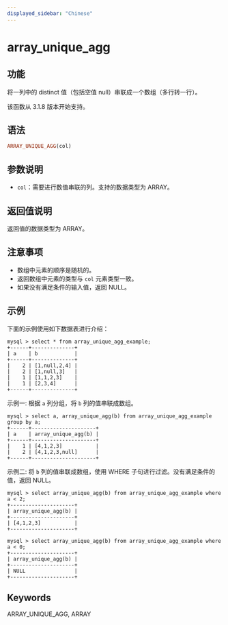 ```yaml
---
displayed_sidebar: "Chinese"
---
```


# array_unique_agg

## 功能

将一列中的 distinct 值（包括空值 null）串联成一个数组（多行转一行）。

该函数从 3.1.8 版本开始支持。

## 语法

```Haskell
ARRAY_UNIQUE_AGG(col)
```

## 参数说明

- `col`：需要进行数值串联的列。支持的数据类型为 ARRAY。

## 返回值说明

返回值的数据类型为 ARRAY。

## 注意事项

- 数组中元素的顺序是随机的。
- 返回数组中元素的类型与 `col` 元素类型一致。
- 如果没有满足条件的输入值，返回 NULL。

## 示例

下面的示例使用如下数据表进行介绍：

```plaintext
mysql > select * from array_unique_agg_example;
+------+--------------+
| a    | b            |
+------+--------------+
|    2 | [1,null,2,4] |
|    2 | [1,null,3]   |
|    1 | [1,1,2,3]    |
|    1 | [2,3,4]      |
+------+--------------+
```

示例一: 根据 `a` 列分组，将 `b` 列的值串联成数组。

```plaintext
mysql > select a, array_unique_agg(b) from array_unique_agg_example group by a;
+------+---------------------+
| a    | array_unique_agg(b) |
+------+---------------------+
|    1 | [4,1,2,3]           |
|    2 | [4,1,2,3,null]      |
+------+---------------------+
```

示例二: 将 `b` 列的值串联成数组，使用 WHERE 子句进行过滤。没有满足条件的值，返回 NULL。

```plaintext
mysql > select array_unique_agg(b) from array_unique_agg_example where a < 2;
+---------------------+
| array_unique_agg(b) |
+---------------------+
| [4,1,2,3]           |
+---------------------+

mysql > select array_unique_agg(b) from array_unique_agg_example where a < 0;
+---------------------+
| array_unique_agg(b) |
+---------------------+
| NULL                |
+---------------------+
```

## Keywords

ARRAY_UNIQUE_AGG, ARRAY
